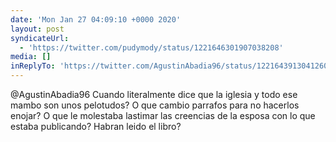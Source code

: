 ```yaml
---
date: 'Mon Jan 27 04:09:10 +0000 2020'
layout: post
syndicateUrl:
  - 'https://twitter.com/pudymody/status/1221646301907038208'
media: []
inReplyTo: 'https://twitter.com/AgustinAbadia96/status/1221643913041260551'
---
```

@AgustinAbadia96 Cuando literalmente dice que la iglesia y todo ese mambo son unos pelotudos? O que cambio parrafos para no hacerlos enojar? O que le molestaba lastimar las creencias de la esposa con lo que estaba publicando? Habran leido el libro?